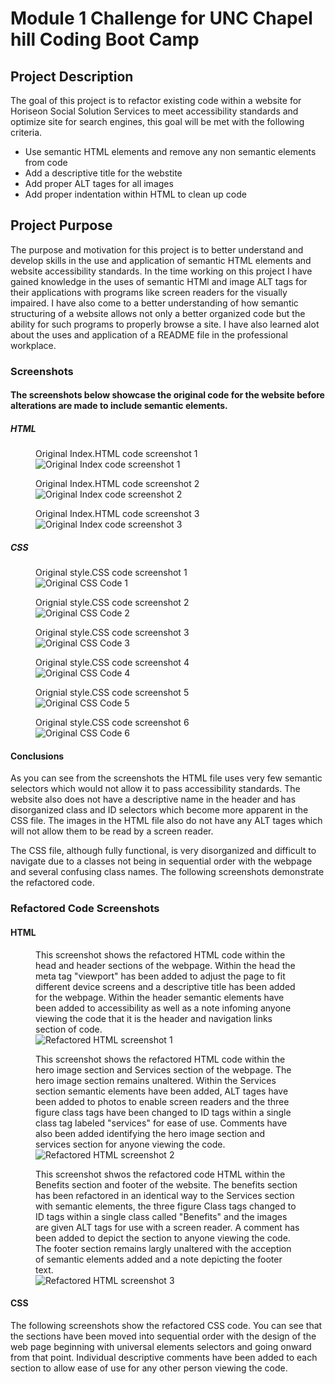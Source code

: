 # Module 1 Challenge for UNC Chapel hill Coding Boot Camp

## Project Description
The goal of this project is to refactor existing code within a website for Horiseon Social Solution Services to meet accessibility standards and optimize site for search engines, this goal will be met with the following criteria.
<ul>
  <li>
  Use semantic HTML elements and remove any non semantic elements from code
  </li>
  <li>
  Add a descriptive title for the webstite
  </li>
  <li>
  Add proper ALT tages for all images
  </li>
  <li>
  Add proper indentation within HTML to clean up code
  </li>
</ul>

## Project Purpose
<p>
  The purpose and motivation for this project is to better understand and develop skills in the use and application of semantic HTML elements and website accessibility standards.
  In the time working on this project I have gained knowledge in the uses of semantic HTMl and image ALT tags for their applications with programs like screen readers for the visually impaired. I have also come to a better understanding of how semantic structuring of a website allows not only a better organized code but the ability for such programs to properly browse a site.  I have also learned alot about the uses and application of a README file in the professional workplace.
  </p>

### Screenshots
  
#### The screenshots below showcase the original code for the website before alterations are made to include semantic elements.

##### HTML

<figure>
  <figcaption>Original Index.HTML code screenshot 1</figcaption>
  <img src="Develop/assets/readmeimages/Original Index Code 1.png" alt="Original Index code screenshot 1" >
</figure>
<figure>
  <figcaption>Original Index.HTML code screenshot 2</figcaption>
  <img src="Develop/assets/readmeimages/Original Index Code 2.png" alt="Original Index code screenshot 2">
</figure>
<figure>
  <figcaption>Original Index.HTML code screenshot 3</figcaption>
  <img src="Develop/assets/readmeimages/Original Index Code 3.png" alt="Original Index code screenshot 3">
</figure>

##### CSS

<figure>
  <figcaption>Original style.CSS code screenshot 1</figcaption>
  <img src="Develop/assets/readmeimages/Original CSS Code 1.png" alt="Original CSS Code 1">
</figure>
<figure>
  <figcaption>Orignial style.CSS code screenshot 2</figcaption>
  <img src="Develop/assets/readmeimages/Original CSS Code 2.png" alt="Original CSS Code 2">
</figure>
<figure>
  <figcaption>Original style.CSS code screenshot 3</figcaption>
  <img src="Develop/assets/readmeimages/Original CSS Code 3.png" alt="Original CSS Code 3">
</figure>
<figure>
  <figcaption>Original style.CSS code screenshot 4</figcaption>
  <img src="Develop/assets/readmeimages/Original CSS Code 4.png" alt="Original CSS Code 4">
</figure>
<figure>
  <figcaption>Orignial style.CSS code screenshot 5</figcaption>
  <img src="Develop/assets/readmeimages/Original CSS Code 5.png" alt="Original CSS Code 5">
</figure>
<figure>
  <figcaption>Original style.CSS code screenshot 6</figcaption>
  <img src="Develop/assets/readmeimages/Original CSS Code 6.png" alt="Original CSS Code 6">
</figure>

#### Conclusions

<section>
  <p>
      As you can see from the screenshots the HTML file uses very few semantic selectors which would not allow it to pass accessibility standards.
    The website also does not have a descriptive name in the header and has disorganized class and ID selectors which become more apparent in the CSS file.
    The images in the HTML file also do not have any ALT tages which will not allow them to be read by a screen reader.
  </p>
  <p>
     The CSS file, although fully functional, is very disorganized and difficult to navigate due to a classes not being in sequential order with the webpage
    and several confusing class names.  The following screenshots demonstrate the refactored code.
  </p>
</section>

### Refactored Code Screenshots

#### HTML

<figure>
  <figcaption>This screenshot shows the refactored HTML code within the head and header sections of the webpage.  Within the head the meta tag "viewport" has been added to adjust the page to fit different device screens and a descriptive title has been added for the webpage.  Within the header semantic elements have been added to accessibility as well as a note infoming anyone viewing the code that it is the header and navigation links section of code.</figcaption>
  <img src="Develop/assets/readmeimages/Refactored HTML 1.png" alt="Refactored HTML screenshot 1">
</figure>
<figure>
  <figcaption>This screenshot shows the refactored HTML code within the hero image section and Services section of the webpage.  The hero image section remains unaltered. Within the Services section semantic elements have been added, ALT tages have been added to photos to enable screen readers and the three figure class tags have been changed to ID tags within a single class tag labeled "services" for ease of use. Comments have also been added identifying the hero image section and services section for anyone viewing the code.</figcaption>
  <img src="Develop/assets/readmeimages/Refactored HTML 2.png" alt="Refactored HTML screenshot 2">
</figure>
<figure>
  <figcaption>This screenshot shwos the refactored code HTML within the Benefits section and footer of the website.  The benefits section has been refactored in an identical way to the Services section with semantic elements, the three figure Class tags changed to ID tags within a single class called "Benefits" and the images are given ALT tags for use with a screen reader.  A comment has been added to depict the section to anyone viewing the code.  The footer section remains largly unaltered with the acception of semantic elements added and a note depicting the footer text.</figcaption>
  <img src="Develop/assets/readmeimages/Refactored HTML 3.png" alt="Refactored HTML screenshot 3">
</figure>

#### CSS

The following screenshots show the refactored CSS code.  You can see that the sections have been moved into sequential order with the design of the web page beginning with universal elements selectors and going onward from that point.  Individual descriptive comments have been added to each section to allow ease of use for any other person viewing the code.



  
  

